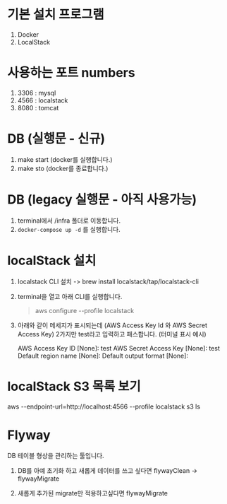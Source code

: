 # 기본 설치 프로그램
1. Docker 
2. LocalStack

# 사용하는 포트 numbers
1. 3306 : mysql
2. 4566 : localstack
3. 8080 : tomcat

# DB (실행문 - 신규)
1. make start (docker를 실행합니다.)
2. make sto (docker를 종료합니다.)

# DB (legacy 실행문 - 아직 사용가능)
1. terminal에서 /infra 폴더로 이동합니다.
2. ```docker-compose up -d``` 를 실행합니다.

# localStack 설치
1. localstack CLI 설치 -> brew install localstack/tap/localstack-cli
2. terminal을 열고 아래 CLI를 실행합니다.
   > aws configure --profile localstack
3. 아래와 같이 메세지가 표시되는데 (AWS Access Key Id 와 AWS Secret Access Key) 2가지만 test라고 입력하고 패스합니다.
   (터미널 표시 예시)

   AWS Access Key ID [None]: test
   AWS Secret Access Key [None]: test
   Default region name [None]:
   Default output format [None]:

# localStack S3 목록 보기
aws --endpoint-url=http://localhost:4566 --profile localstack s3 ls


# Flyway
DB 테이블 형상을 관리하는 툴입니다.

1. DB를 아예 초기화 하고 새롭게 데이터를 쓰고 싶다면
flywayClean -> flywayMigrate

2. 새롭게 추가된 migrate만 적용하고싶다면 
flywayMigrate




